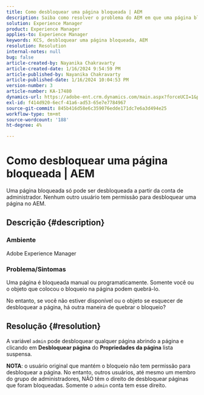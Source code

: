 ```yaml
---
title: Como desbloquear uma página bloqueada | AEM
description: Saiba como resolver o problema do AEM em que uma página bloqueada precisa ser desbloqueada por entidades diferentes do usuário que colocou o bloqueio na página.
solution: Experience Manager
product: Experience Manager
applies-to: Experience Manager
keywords: KCS, desbloquear uma página bloqueada, AEM
resolution: Resolution
internal-notes: null
bug: false
article-created-by: Nayanika Chakravarty
article-created-date: 1/16/2024 9:54:59 PM
article-published-by: Nayanika Chakravarty
article-published-date: 1/16/2024 10:04:53 PM
version-number: 3
article-number: KA-17480
dynamics-url: https://adobe-ent.crm.dynamics.com/main.aspx?forceUCI=1&pagetype=entityrecord&etn=knowledgearticle&id=956525e1-b9b4-ee11-a569-6045bd0063aa
exl-id: f414d920-6ecf-41a6-ad53-65e7e7784967
source-git-commit: 845b416d58e6c359076edde171dc7e6a3d494e25
workflow-type: tm+mt
source-wordcount: '188'
ht-degree: 4%

---
```


# Como desbloquear uma página bloqueada | AEM


Uma página bloqueada só pode ser desbloqueada a partir da conta de administrador. Nenhum outro usuário tem permissão para desbloquear uma página no AEM.

## Descrição {#description}


### <b>Ambiente</b>

Adobe Experience Manager

### <b>Problema/Sintomas</b>

Uma página é bloqueada manual ou programaticamente. Somente você ou o objeto que colocou o bloqueio na página podem quebrá-lo.

No entanto, se você não estiver disponível ou o objeto se esquecer de desbloquear a página, há outra maneira de quebrar o bloqueio?


## Resolução {#resolution}


A variável `admin` pode desbloquear qualquer página abrindo a página e clicando em <b>Desbloquear página</b> do <b>Propriedades da página</b> lista suspensa.

<b>NOTA</b>: o usuário original que mantém o bloqueio não tem permissão para desbloquear a página. No entanto, outros usuários, até mesmo um membro do grupo de administradores, NÃO têm o direito de desbloquear páginas que foram bloqueadas. Somente o `admin` conta tem esse direito.
